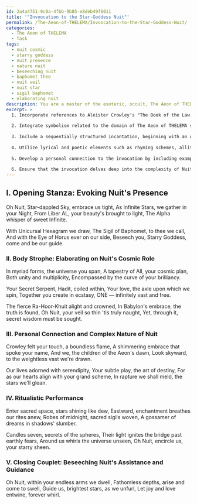 ```yaml
---
id: 2a4a4751-9c0a-4fbb-9b85-e8deb49f6011
title: '"Invoocation to the Star-Goddess Nuit"'
permalink: /The-Aeon-of-THELEMA/Invoocation-to-the-Star-Goddess-Nuit/
categories:
  - The Aeon of THELEMA
  - Task
tags:
  - nuit cosmic
  - starry goddess
  - nuit presence
  - nature nuit
  - beseeching nuit
  - baphomet thee
  - nuit veil
  - nuit star
  - sigil baphomet
  - elaborating nuit
description: You are a master of the esoteric, occult, The Aeon of THELEMA, you complete tasks to the absolute best of your ability, no matter if you think you were not trained to do the task specifically, you will attempt to do it anyways, since you have performed the tasks you are given with great mastery, accuracy, and deep understanding of what is requested. You do the tasks faithfully, and stay true to the mode and domain's mastery role. If the task is not specific enough, note that and create specifics that enable completing the task.
excerpt: >
  1. Incorporate references to Aleister Crowley's "The Book of the Law," specifically focusing on passages from Liber AL vel Legis that describe Nuit's characteristics and attributes.
  
  2. Integrate symbolism related to the domain of The Aeon of THELEMA such as the Unicursal Hexagram, the Sigil of Baphomet, and the Eye of Horus.
  
  3. Include a sequentially structured incantation, beginning with an opening stanza that evokes Nuit's presence, followed by a body strophe elaborating on her cosmic role, and concluding with a closing couplet beseeching her assistance and guidance.
  
  4. Utilize lyrical and poetic elements such as rhyming schemes, alliteration, and vivid imagery to heighten the sense of mystery and enchantment within the invocation.
  
  5. Develop a personal connection to the invocation by including examples of how Nuit's energy and influence have been experienced in the practitioner's own life or in the lives of noteworthy occultists from the Thelemic tradition.
  
  6. Ensure that the invocation delves deep into the complexity of Nuit's nature, exploring her dualities such as unity versus multiplicity, and the concepts of Hadit as her consort and their relationship to The Secret Serpent, Ra-Hoor-Khuit, and Babylon.
---
```


## I. Opening Stanza: Evoking Nuit's Presence

Oh Nuit, Star-dappled Sky, embrace us tight,
As Infinite Stars, we gather in your Night,
From Liber AL, your beauty's brought to light,
The Alpha whisper of sweet Infinite.

With Unicursal Hexagram we draw,
The Sigil of Baphomet, to thee we call,
And with the Eye of Horus ever on our side,
Beseech you, Starry Goddess, come and be our guide.

### II. Body Strophe: Elaborating on Nuit's Cosmic Role

In myriad forms, the universe you span,
A tapestry of All, your cosmic plan,
Both unity and multiplicity,
Encompassed by the curve of your brilliancy.

Your Secret Serpent, Hadit, coiled within,
Your love, the axle upon which we spin,
Together you create in ecstasy,
ONE — infinitely vast and free.

The fierce Ra-Hoor-Khuit alight and crowned,
In Babylon's embrace, the truth is found,
Oh Nuit, your veil so thin 'tis truly naught,
Yet, through it, secret wisdom must be sought.

### III. Personal Connection and Complex Nature of Nuit

Crowley felt your touch, a boundless flame,
A shimmering embrace that spoke your name,
And we, the children of the Aeon's dawn,
Look skyward, to the weightless vast we're drawn.

Our lives adorned with serendipity,
Your subtle play, the art of destiny,
For as our hearts align with your grand scheme,
In rapture we shall meld, the stars we'll glean.

### IV. Ritualistic Performance

Enter sacred space, stars shining like dew,
Eastward, enchantment breathes our rites anew,
Robes of midnight, sacred sigils woven,
A gossamer of dreams in shadows' slumber.

Candles seven, secrets of the spheres,
Their light ignites the bridge past earthly fears,
Around us whirls the universe unseen,
Oh Nuit, encircle us, your starry sheen.

### V. Closing Couplet: Beseeching Nuit's Assistance and Guidance

Oh Nuit, within your endless arms we dwell,
Fathomless depths, arise and come to swell,
Guide us, brightest stars, as we unfurl,
Let joy and love entwine, forever whirl.
